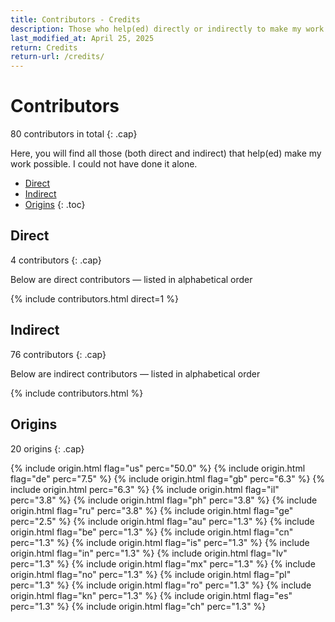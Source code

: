 ```yaml
---
title: Contributors - Credits
description: Those who help(ed) directly or indirectly to make my work possible
last_modified_at: April 25, 2025
return: Credits
return-url: /credits/
---
```


# Contributors
80 contributors in total
{: .cap}

Here, you will find all those (both direct and indirect) that help(ed) make my work possible. I could not have done it alone.

- [Direct](#direct)
- [Indirect](#indirect)
- [Origins](#origins)
{: .toc}

## Direct
4 contributors
{: .cap}

Below are direct contributors — listed in alphabetical order

{% include contributors.html direct=1 %}

## Indirect
76 contributors
{: .cap}

Below are indirect contributors — listed in alphabetical order

{% include contributors.html %}

## Origins
20 origins
{: .cap}

{% include origin.html flag="us" perc="50.0" %}
{% include origin.html flag="de" perc="7.5" %}
{% include origin.html flag="gb" perc="6.3" %}
{% include origin.html perc="6.3" %}
{% include origin.html flag="il" perc="3.8" %}
{% include origin.html flag="ph" perc="3.8" %}
{% include origin.html flag="ru" perc="3.8" %}
{% include origin.html flag="ge" perc="2.5" %}
{% include origin.html flag="au" perc="1.3" %}
{% include origin.html flag="be" perc="1.3" %}
{% include origin.html flag="cn" perc="1.3" %}
{% include origin.html flag="is" perc="1.3" %}
{% include origin.html flag="in" perc="1.3" %}
{% include origin.html flag="lv" perc="1.3" %}
{% include origin.html flag="mx" perc="1.3" %}
{% include origin.html flag="no" perc="1.3" %}
{% include origin.html flag="pl" perc="1.3" %}
{% include origin.html flag="ro" perc="1.3" %}
{% include origin.html flag="kn" perc="1.3" %}
{% include origin.html flag="es" perc="1.3" %}
{% include origin.html flag="ch" perc="1.3" %}